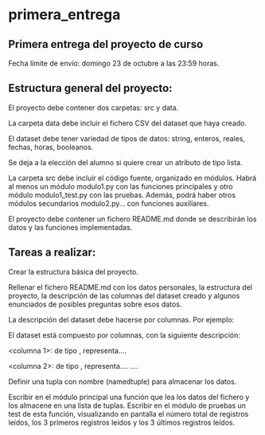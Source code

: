 # primera_entrega
## Primera entrega del proyecto de curso

Fecha límite de envío: domingo 23 de octubre a las 23:59 horas.

## Estructura general del proyecto:

El proyecto debe contener dos carpetas: src y data.

La carpeta data debe incluir el fichero CSV del dataset que haya creado.

El dataset debe tener variedad de tipos de datos: string, enteros, reales, fechas, horas, booleanos.

Se deja a la elección del alumno si quiere crear un atributo de tipo lista.

La carpeta src debe incluir el código fuente, organizado en módulos. Habrá al menos un módulo modulo1.py con las funciones principales y otro módulo modulo1_test.py con las pruebas. Además, podrá haber otros módulos secundarios modulo2.py… con funciones auxiliares.

El proyecto debe contener un fichero README.md donde se describirán los datos y las funciones implementadas.

## Tareas a realizar:
Crear la estructura básica del proyecto.

Rellenar el fichero README.md con los datos personales, la estructura del proyecto, la descripción de las columnas del dataset creado y algunos enunciados de posibles preguntas sobre esos datos.

La descripción del dataset debe hacerse por columnas. Por ejemplo:

El dataset está compuesto por <N> columnas, con la siguiente descripción:

<columna 1>: de tipo <tipo>, representa....

<columna 2>: de tipo <tipo>, representa.... ....

Definir una tupla con nombre (namedtuple) para almacenar los datos.

Escribir en el módulo principal una función que lea los datos del fichero y los almacene en una lista de tuplas. Escribir en el módulo de pruebas un test de esta función, visualizando en pantalla el número total de registros leídos, los 3 primeros registros leídos y los 3 últimos registros leídos.
